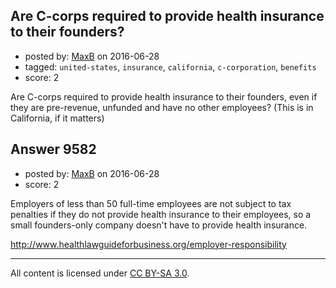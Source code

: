 ## Are C-corps required to provide health insurance to their founders?

- posted by: [MaxB](https://stackexchange.com/users/2189787/maxb) on 2016-06-28
- tagged: `united-states`, `insurance`, `california`, `c-corporation`, `benefits`
- score: 2

Are C-corps required to provide health insurance to their founders, even if they are pre-revenue, unfunded and have no other employees? (This is in California, if it matters)


## Answer 9582

- posted by: [MaxB](https://stackexchange.com/users/2189787/maxb) on 2016-06-28
- score: 2

Employers of less than 50 full-time employees are not subject to tax penalties if they do not provide health insurance to their employees, so a small founders-only company doesn't have to provide health insurance.

http://www.healthlawguideforbusiness.org/employer-responsibility



---

All content is licensed under [CC BY-SA 3.0](https://creativecommons.org/licenses/by-sa/3.0/).

